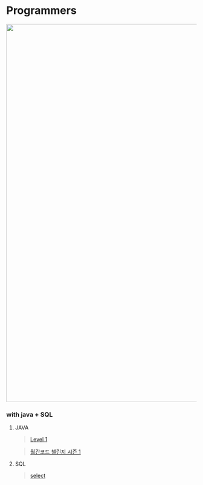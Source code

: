 # Programmers
<img src ="https://media.vlpt.us/post-images/wan088/fd59d910-bdf2-11e9-819b-6f75e16b2f5e/.jpg" width="1000">

### with java + SQL

1. JAVA
     >[Level 1](https://github.com/YH-LEE21/Programmers/tree/main/src/main/java/level1)
     
     >[월간코드 챌린지 시즌 1](https://github.com/YH-LEE21/Programmers/tree/main/src/main/java/%EC%9B%94%EA%B0%84%20%EC%BD%94%EB%93%9C%20%EC%B1%8C%EB%A6%B0%EC%A7%80%20%EC%8B%9C%EC%A6%8C1)
2. SQL
     >[select](https://github.com/YH-LEE21/Programmers/tree/main/src/main/SQL/select)
